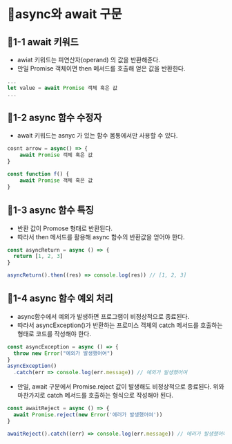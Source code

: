 # :pencil:async와 await 구문

## :speech_balloon:1-1 await 키워드

- awiat 키워드는 피연산자(operand) 의 값을 반환해준다.
- 만일 Promise 객체이면 then 메서드를 호출해 얻은 값을 반환한다.

```typescript
...
let value = await Promise 객체 혹은 값
...
```

## :speech_balloon:1-2 async 함수 수정자

- await 키워드는 asnyc 가 있는 함수 몸통에서만 사용할 수 있다.

```typescript
cosnt arrow = async() => {
    await Promise 객체 혹은 값
}

const function f() {
    await Promise 객체 혹은 값
}
```

## :speech_balloon:1-3 async 함수 특징

- 반환 값이 Promose 형태로 반환된다.
- 따라서 then 메서드를 활용해 async 함수의 반환값을 얻어야 한다.

```typescript
const asyncReturn = async () => {
  return [1, 2, 3]
}

asyncReturn().then((res) => console.log(res)) // [1, 2, 3]
```

## :speech_balloon:1-4 async 함수 예외 처리

- async함수에서 예외가 발생하면 프로그램이 비정상적으로 종료된다.
- 따라서 asyncException()가 반환하는 프로미스 객체의 catch 메서드를 호출하는 형태로 코드를 작성해야 한다.

```typescript
const asyncException = async () => {
  throw new Error("예외가 발생했어여")
}
asyncException() 
  .catch(err => console.log(err.message)) // 예외가 발생했어여
```

- 만일, await 구문에서 Promise.reject 값이 발생해도 비정상적으로 종료된다. 위와 마찬가지로 catch 메서드를 호출하는 형식으로 작성해야 된다.

```typescript
const awaitReject = async () => {
  await Promise.reject(new Error('에러가 발생했어여'))
}

awaitReject().catch((err) => console.log(err.message)) // 에러가 발생했어여
```

